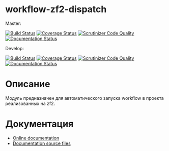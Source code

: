 # workflow-zf2-dispatch

Master:

[![Build Status](https://secure.travis-ci.org/old-town/workflow-zf2-dispatch.svg?branch=master)](https://secure.travis-ci.org/old-town/workflow-zf2-dispatch)
[![Coverage Status](https://coveralls.io/repos/github/old-town/workflow-zf2-dispatch/badge.svg?branch=master)](https://coveralls.io/github/old-town/workflow-zf2-dispatch?branch=master)
[![Scrutinizer Code Quality](https://scrutinizer-ci.com/g/old-town/workflow-zf2-dispatch/badges/quality-score.png?b=master)](https://scrutinizer-ci.com/g/old-town/workflow-zf2-dispatch/?branch=master)
[![Documentation Status](https://readthedocs.org/projects/workflow-zf2-dispatch/badge/?version=master)](http://workflow-zf2-dispatch.readthedocs.org/ru/latest/?badge=master)


Develop:

[![Build Status](https://secure.travis-ci.org/old-town/workflow-zf2-dispatch.svg?branch=dev)](https://secure.travis-ci.org/old-town/workflow-zf2-dispatch)
[![Coverage Status](https://coveralls.io/repos/github/old-town/workflow-zf2-dispatch/badge.svg?branch=dev)](https://coveralls.io/github/old-town/workflow-zf2-dispatch?branch=dev)
[![Scrutinizer Code Quality](https://scrutinizer-ci.com/g/old-town/workflow-zf2-dispatch/badges/quality-score.png?b=dev)](https://scrutinizer-ci.com/g/old-town/workflow-zf2-dispatch/?branch=dev)
[![Documentation Status](https://readthedocs.org/projects/workflow-zf2-dispatch/badge/?version=dev)](http://workflow-zf2-dispatch.readthedocs.org/ru/latest/?badge=dev)

# Описание

Модуль предназначен для автоматического запуска workflow в проекта реализованных на zf2. 

# Документация
- [Online documentation](http://workflow-zf2-dispatch.readthedocs.org/ru/dev/)
- [Documentation source files](doc/book/ru/)



